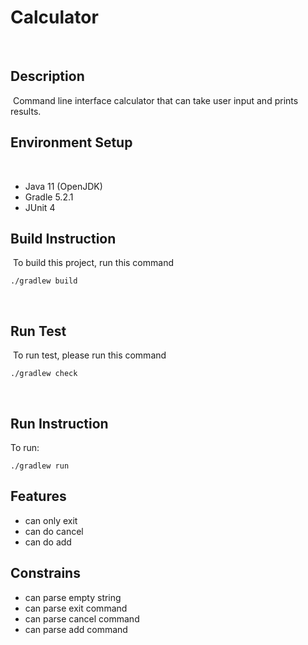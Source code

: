 # Calculator
​
## Description
​
Command line interface calculator that can take user input and prints results.
​
## Environment Setup
​
- Java 11 (OpenJDK)
- Gradle 5.2.1
- JUnit 4
​
## Build Instruction
​
To build this project, run this command
```
./gradlew build
```
​
## Run Test
​
To run test, please run this command
```
./gradlew check
```
​
## Run Instruction
To run:

```
./gradlew run
```

## Features
- can only exit
- can do cancel
- can do add

## Constrains
- can parse empty string
- can parse exit command
- can parse cancel command
- can parse add command
